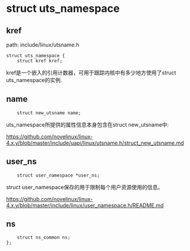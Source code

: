 struct uts_namespace
========================================

kref
----------------------------------------

path: include/linux/utsname.h
```
struct uts_namespace {
    struct kref kref;
```

kref是一个嵌入的引用计数器，可用于跟踪内核中有多少地方使用了struct uts_namespace的实例.

name
----------------------------------------

```
    struct new_utsname name;
```

uts_namespace所提供的属性信息本身包含在struct new_utsname中:

https://github.com/novelinux/linux-4.x.y/blob/master/include/uapi/linux/utsname.h/struct_new_utsname.md

user_ns
----------------------------------------

```
    struct user_namespace *user_ns;
```

struct user_namespace保存的用于限制每个用户资源使用的信息。

https://github.com/novelinux/linux-4.x.y/blob/master/include/linux/user_namespace.h/README.md

ns
----------------------------------------

```
    struct ns_common ns;
};
```